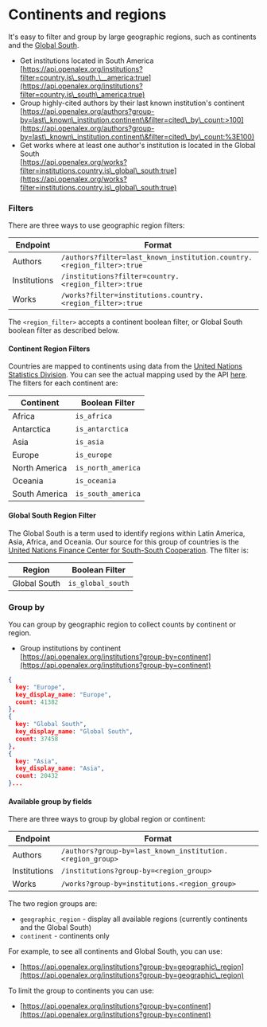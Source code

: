 # Continents and regions

It's easy to filter and group by large geographic regions, such as continents and the [Global South](https://en.wikipedia.org/wiki/Global\_North\_and\_Global\_South).&#x20;

* Get institutions located in South America\
  [https://api.openalex.org/institutions?filter=country.is\_south_\__america:true](https://api.openalex.org/institutions?filter=country.is\_south\_america:true)
* Group highly-cited authors by their last known institution's continent\
  [https://api.openalex.org/authors?group-by=last\_known\_institution.continent\&filter=cited\_by\_count:>100](https://api.openalex.org/authors?group-by=last\_known\_institution.continent\&filter=cited\_by\_count:%3E100)
* Get works where at least one author's institution is located in the Global South\
  [https://api.openalex.org/works?filter=institutions.country.is\_global\_south:true](https://api.openalex.org/works?filter=institutions.country.is\_global\_south:true)

### Filters

There are three ways to use geographic region filters:

| Endpoint     | Format                                                                |
| ------------ | --------------------------------------------------------------------- |
| Authors      | `/authors?filter=last_known_institution.country.<region_filter>:true` |
| Institutions | `/institutions?filter=country.<region_filter>:true`                   |
| Works        | `/works?filter=institutions.country.<region_filter>:true`             |

The `<region_filter>` accepts a continent boolean filter, or Global South boolean filter as described below.

#### **Continent Region Filters**

Countries are mapped to continents using data from the [United Nations Statistics Division](https://unstats.un.org/unsd/methodology/m49/). You can see the actual mapping used by the API [here](https://github.com/ourresearch/openalex-elastic-api/blob/master/countries.py). The filters for each continent are:

| Continent     | Boolean Filter     |
| ------------- | ------------------ |
| Africa        | `is_africa`        |
| Antarctica    | `is_antarctica`    |
| Asia          | `is_asia`          |
| Europe        | `is_europe`        |
| North America | `is_north_america` |
| Oceania       | `is_oceania`       |
| South America | `is_south_america` |

#### **Global South Region Filter**

The Global South is a term used to identify regions within Latin America, Asia, Africa, and Oceania. Our source for this group of countries is the [United Nations Finance Center for South-South Cooperation](http://www.fc-ssc.org/en/partnership\_program/south\_south\_countries). The filter is:

| Region       | Boolean Filter    |
| ------------ | ----------------- |
| Global South | `is_global_south` |

### Group by

You can group by geographic region to collect counts by continent or region.

* Group institutions by continent\
  [https://api.openalex.org/institutions?group-by=continent](https://api.openalex.org/institutions?group-by=continent)

```json
{
  key: "Europe",
  key_display_name: "Europe",
  count: 41382
},
{
  key: "Global South",
  key_display_name: "Global South",
  count: 37458
},
{
  key: "Asia",
  key_display_name: "Asia",
  count: 20432
}...
```

#### Available group by fields

There are three ways to group by global region or continent:

| Endpoint     | Format                                                    |
| ------------ | --------------------------------------------------------- |
| Authors      | `/authors?group-by=last_known_institution.<region_group>` |
| Institutions | `/institutions?group-by=<region_group>`                   |
| Works        | `/works?group-by=institutions.<region_group>`             |

The two region groups are:

* `geographic_region` - display all available regions (currently continents and the Global South)
* `continent` - continents only

For example, to see all continents and Global South, you can use:

* [https://api.openalex.org/institutions?group-by=geographic\_region](https://api.openalex.org/institutions?group-by=geographic\_region)

To limit the group to continents you can use:

* [https://api.openalex.org/institutions?group-by=continent](https://api.openalex.org/institutions?group-by=continent)
